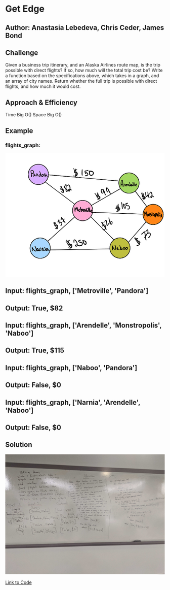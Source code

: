 # Get Edge

## Author: Anastasia Lebedeva, Chris Ceder, James Bond

## Challenge
Given a business trip itinerary, and an Alaska Airlines route map, is the trip possible with direct flights? If so, how much will the total trip cost be?
Write a function based on the specifications above, which takes in a graph, and an array of city names. Return whether the full trip is possible with direct flights, and how much it would cost.


## Approach & Efficiency
Time Big O()
Space Big O()

## Example
### flights_graph:
![Graph](https://github.com/nastinsk/python-data-structures-and-algorithms/blob/master/assets/GraphDay27.png)

## Input: flights_graph, ['Metroville', 'Pandora']
## Output: True, $82

## Input: flights_graph, ['Arendelle', 'Monstropolis', 'Naboo']
## Output: True, $115

## Input: flights_graph, ['Naboo', 'Pandora']
## Output: False, $0

## Input: flights_graph, ['Narnia', 'Arendelle', 'Naboo']
## Output: False, $0

## Solution
![Whiteboard Solution](https://github.com/nastinsk/python-data-structures-and-algorithms/blob/master/assets/get-edges.jpg)

[Link to Code](https://github.com/nastinsk/python-data-structures-and-algorithms/blob/master/challenges/get_edge/get_edge.py)
